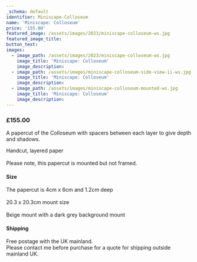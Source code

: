 ```yaml
---
_schema: default
identifier: Miniscape-Colloseum
name: 'Miniscape: Colloseum'
price: '155.00'
featured_image: /assets/images/2023/miniscape-colloseum-ws.jpg
featured_image_title:
button_text:
images:
  - image_path: /assets/images/2023/miniscape-colloseum-ws.jpg
    image_title: 'Miniscape: Colloseum'
    image_description:
  - image_path: /assets/images/miniscape-colloseum-side-view-ii-ws.jpg
    image_title: 'Miniscape: Colloseum'
    image_description:
  - image_path: /assets/images/miniscape-colloseum-mounted-ws.jpg
    image_title: 'Miniscape: Colloseum'
    image_description:
---
```

### **£155.00**

A papercut of the Colloseum with spacers between each layer to give depth and shadows.

Handcut, layered paper<br><br>Please note, this papercut is mounted but not framed.

#### Size

The papercut is 4cm x 6cm and 1.2cm deep<br><br>20\.3 x 20.3cm mount size<br><br>Beige mount with a dark grey background mount

#### Shipping

Free postage with the UK mainland.<br>Please contact me before purchase for a quote for shipping outside mainland UK.
